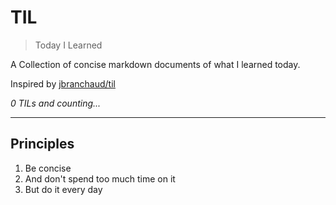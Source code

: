 # TIL

> Today I Learned

A Collection of concise markdown documents of what I learned today.

Inspired by [jbranchaud/til](https://github.com/jbranchaud/til)

_0 TILs and counting..._

---

## Principles

1. Be concise
2. And don't spend too much time on it
3. But do it every day

